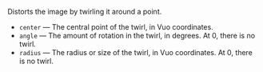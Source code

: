 Distorts the image by twirling it around a point.

   - `center` — The central point of the twirl, in Vuo coordinates.
   - `angle` — The amount of rotation in the twirl, in degrees. At 0, there is no twirl.
   - `radius` — The radius or size of the twirl, in Vuo coordinates. At 0, there is no twirl.
